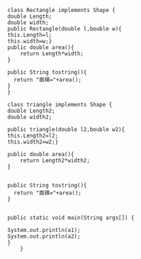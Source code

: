     class Rectangle implements Shape {
    double Length;
    double width;
    public Rectangle(double l,bouble w){
    this.Length=l;
    this.width=w;}
    public double area(){
        return Length*width;
    }
    
    public String tostring(){
      return "面積="+area();
    }
    }

    class triangle implements Shape {
    double Length2;
    double width2;

    public triangle(double l2,bouble w2){
    this.Length2=l2;
    this.width2=w2;}

    public double area(){
        return Length2*width2;
    }
    

    public String tostring(){
      return "面積="+area();
    }
  

    public static void main(String args[]) {
    
    System.out.println(a1);
    System.out.println(a2);
    }
        }
